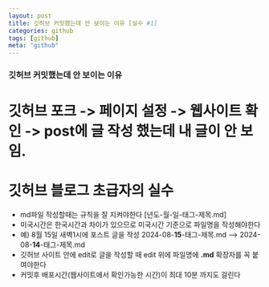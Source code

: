 ```yaml
---
layout: post
title: 깃허브 커밋했는데 안 보이는 이유 [실수 #1]
categories: github
tags: [github]
meta: "github"
---
```

### 깃허브 커밋했는데 안 보이는 이유 
# 깃허브 포크 -> 페이지 설정 -> 웹사이트 확인 -> post에 글 작성 했는데 내 글이 안 보임.
# 깃허브 블로그 초급자의 실수
- md파일 작성할때는 규칙을 잘 지켜야한다 [년도-월-일-태그-제목.md]
- 미국시간은 한국시간과 차이가 있으므로 미국시간 기준으로 파일명을 작성해야한다
- 예) 8월 15일 새벽1시에 포스트 글을 작성 2024-08-**15**-태그-제목.md --> 2024-08-**14**-태그-제목.md
- 깃허브 사이트 안에 edit로 글을 작성할 때 edit 위에 파일명에 **.md** 확장자를 꼭 붙여야한다
- 커밋후 배포시간(웹사이트에서 확인가능한 시간)이 최대 10분 까지도 걸린다

